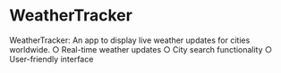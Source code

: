 # WeatherTracker
WeatherTracker: An app to display live weather updates for cities worldwide.
○             Real-time weather updates 
○             City search functionality 
○             User-friendly interface 
